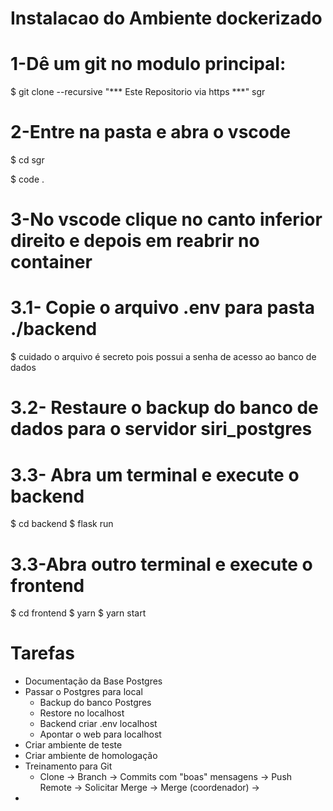 # Instalacao do Ambiente dockerizado

# 1-Dê um git no modulo principal: 

$ git clone --recursive "*** Este Repositorio via https ***" sgr


# 2-Entre na pasta e abra o vscode

$ cd sgr

$ code .

# 3-No vscode clique no canto inferior direito e depois em reabrir no container

# 3.1- Copie o arquivo .env para pasta ./backend 
   $ cuidado o arquivo é secreto pois possui a senha de acesso ao banco de dados

# 3.2- Restaure o backup do banco de dados para o servidor siri_postgres
  
# 3.3- Abra um terminal e execute o backend
   $ cd backend
   $ flask run

# 3.3-Abra outro terminal e execute o frontend
   $ cd frontend
   $ yarn
   $ yarn start


# Tarefas
- Documentação da Base Postgres
- Passar o Postgres para local
  - Backup do banco Postgres 
  - Restore no localhost
  - Backend criar .env localhost
  - Apontar o web para localhost
- Criar ambiente de teste
- Criar ambiente de homologação
- Treinamento para Git
  - Clone -> Branch -> Commits com "boas" mensagens -> Push Remote -> Solicitar Merge  -> Merge (coordenador)  -> 
- 


